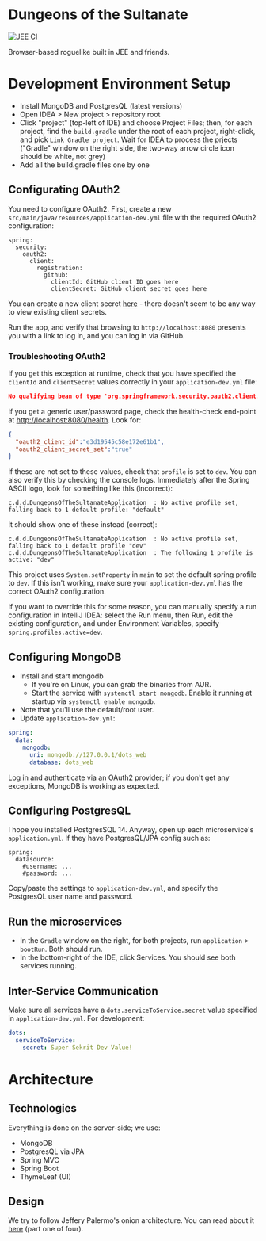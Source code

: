 # Dungeons of the Sultanate

[![JEE CI](https://github.com/nightblade9/dungeons-of-the-sultanate/actions/workflows/ci.yml/badge.svg)](https://github.com/nightblade9/dungeons-of-the-sultanate/actions/workflows/ci.yml)

Browser-based roguelike built in JEE and friends.

# Development Environment Setup

- Install MongoDB and PostgresQL (latest versions)
- Open IDEA > New project > repository root
- Click "project" (top-left of IDE) and choose Project Files; then, for each project, find the `build.gradle` under the root of each project, right-click, and pick `Link Gradle project`. Wait for IDEA to process the prjects ("Gradle" window on the right side, the two-way arrow circle icon should be white, not grey)
- Add all the build.gradle files one by one

## Configurating OAuth2

You need to configure OAuth2. First, create a new `src/main/java/resources/application-dev.yml` file with the required OAuth2 configuration:

```
spring:
  security:
    oauth2:
      client:
        registration:
          github:
            clientId: GitHub client ID goes here
            clientSecret: GitHub client secret goes here
```

You can create a new client secret [here](https://github.com/settings/developers) - there doesn't seem to be any way to view existing client secrets.

Run the app, and verify that browsing to `http://localhost:8080` presents you with a link to log in, and you can log in via GitHub.

### Troubleshooting OAuth2

If you get this exception at runtime, check that you have specified the `clientId` and `clientSecret` values correctly in your `application-dev.yml` file:

```json
No qualifying bean of type 'org.springframework.security.oauth2.client.registration.ClientRegistrationRepository' available
```

If you get a generic user/password page, check the health-check end-point at [http://localhost:8080/health](http://localhost:8080/health). Look for:

```json
{
  "oauth2_client_id":"e3d19545c58e172e61b1",
  "oauth2_client_secret_set":"true"
}
```

If these are not set to these values, check that `profile` is set to `dev`.  You can also verify this by checking the console logs. Immediately after the Spring ASCII logo, look for something like this (incorrect):

```
c.d.d.DungeonsOfTheSultanateApplication  : No active profile set, falling back to 1 default profile: "default"
```

It should show one of these instead (correct):

```
c.d.d.DungeonsOfTheSultanateApplication  : No active profile set, falling back to 1 default profile "dev"
c.d.d.DungeonsOfTheSultanateApplication  : The following 1 profile is active: "dev"
```

This project uses `System.setProperty` in `main` to set the default spring profile to `dev`. If this isn't working, make sure your `application-dev.yml` has the correct OAuth2 configuration.

If you want to override this for some reason, you can manually specify a run configuration in IntelliJ IDEA: select the Run menu, then Run, edit the existing configuration, and under Environment Variables, specify `spring.profiles.active=dev`.

## Configuring MongoDB

- Install and start mongodb 
  - If you're on Linux, you can grab the binaries from AUR.
  - Start the service with `systemctl start mongodb`. Enable it running at startup via `systemctl enable mongodb`.
- Note that you'll use the default/root user.
- Update `application-dev.yml`:

```yaml
spring:
  data:
    mongodb:
      uri: mongodb://127.0.0.1/dots_web
      database: dots_web
```

Log in and authenticate via an OAuth2 provider; if you don't get any exceptions, MongoDB is working as expected.

## Configuring PostgresQL

I hope you installed PostgresSQL 14. Anyway, open up each microservice's `application.yml`. If they have PostgresQL/JPA config such as:

```
spring:
  datasource:
    #username: ...
    #password: ...
```

Copy/paste the settings to `application-dev.yml`, and specify the PostgresQL user name and password.

## Run the microservices

- In the `Gradle` window on the right, for both projects, run `application` > `bootRun`.  Both should run.
- In the bottom-right of the IDE, click Services. You should see both services running.

## Inter-Service Communication

Make sure all services have a `dots.serviceToService.secret` value specified in `application-dev.yml`. For development:

```yaml
dots:
  serviceToService:
    secret: Super Sekrit Dev Value!
```

# Architecture

## Technologies

Everything is done on the server-side; we use:

- MongoDB
- PostgresQL via JPA
- Spring MVC
- Spring Boot
- ThymeLeaf (UI)

## Design

We try to follow Jeffery Palermo's onion architecture. You can read about it [here](https://jeffreypalermo.com/2008/07/the-onion-architecture-part-1/) (part one of four).
